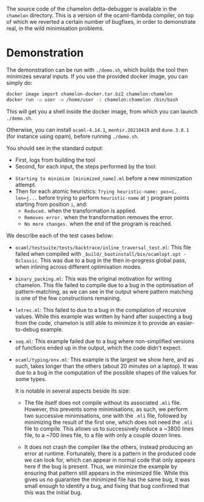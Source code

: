 
 The source code of the chamelon delta-debugger is available in the `chamelon` directory.
 This is a version of the ocaml-flambda compiler, on top of which we reverted a certain
 number of bugfixes, in order to demonstrate real, in the wild minimisation problems.

Demonstration
=============

The demonstration can be run with `./demo.sh`, which builds the tool then minimizes 
sevaral inputs. If you use the provided docker image, you can simply do:
```bash
docker image import chamelon-docker.tar.bz2 chamelon:chamelon
docker run -u user -w /home/user -i chamelon:chamelon /bin/bash
```
This will get you a shell inside the docker image, from which you can launch `./demo.sh`.

Otherwise, you can install `ocaml-4.14.1`, `menhir.20210419` and `dune.3.8.1` (for
instance using opam), before running `./demo.sh`.

You should see in the standard output:
+ First, logs from building the tool
+ Second, for each input, the steps performed by the tool:
 - `Starting to minimize [minimized_name].ml` before a new minimization attempt.
 - Then for each atomic heuristics: `Trying heuristic-name: pos=i, len=j...` before trying
   to perform `heuristic-name` at `j` program points starting from position `i`, and:
   * `Reduced.` when the transformation is applied.
   * `Removes error.` when the transformation removes the error.
   * `No more changes.` when the end of the program is reached.

We describe each of the test cases below:

- `ocaml/testsuite/tests/backtrace/inline_traversal_test.ml`:
  This file failed when compiled with `_build/_bootinstall/bin/ocamlopt.opt -Oclassic`.
  This was due to a bug in the then in-progress global pass, when inlining across
  different optimisation modes.

- `binary_packing.ml`:
  This was the original motivation for writing chamelon. This file failed to compile due
  to a bug in the optimisation of pattern-matching, as we can see in the output where
  pattern matching is one of the few constructions remaining.

- `letrec.ml`:
  This failed to due to a bug in the compilation of recursive values. While this example
  was written by hand after suspecting a bug from the code, chamelon is still able to
  minimize it to provide an easier-to-debug example.

- `seq.ml`:
  This example failed due to a bug where non-simplified versions of functions ended up
  in the output, which the code didn't expect.

- `ocaml/typing/env.ml`:
  This example is the largest we show here, and as such, takes longer than the others
  (about 20 minutes on a laptop).
  It was due to a bug in the computation of the possible shapes of the values for some
  types.

  It is notable in several aspects beside its size:

  - The file itself does not compile without its associated `.mli` file. However, this
    prevents some minimisations; as such, we perform two successive minimisations, one
    with the `.mli` file, followed by minimizing the result of the first one, which does
    not need the `.mli` file to compile. This allows us to successively reduce a ~3800
    lines file, to a ~700 lines file, to a file with only a couple dozen lines.

  - It does not crash the compiler like the others, instead producing an error at runtime.
    Fortunately, there is a pattern in the produced code we can look for, which can
    appear in normal code that only appears here if the bug is present. Thus, we minimize
    the example by ensuring that pattern still appears in the minimized file. While this
    gives us no guarantee the minimized file has the same bug, it was small enough to
    identify a bug, and fixing that bug confirmed that this was the initial bug.
